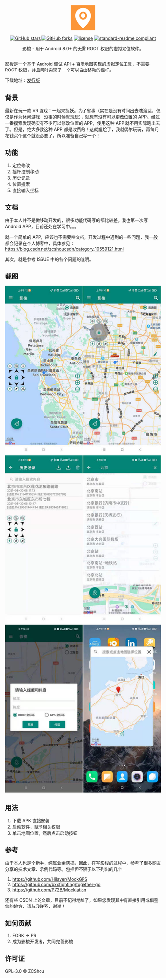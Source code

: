 <p align="center">
<img src="./docs/LOGO.png" height="80"/>
</p>

<div align="center">

[![GitHub stars](https://img.shields.io/github/stars/ZCShou/GoGoGo?logo=github)](https://github.com/ZCShou/GoGoGo/stargazers)
[![GitHub forks](https://img.shields.io/github/forks/ZCShou/GoGoGo?logo=github)](https://github.com/ZCShou/GoGoGo/network)
[![license](https://img.shields.io/github/license/ZCShou/GoGoGo)](https://github.com/ZCShou/GoGoGo/blob/master/LICENSE)
[![standard-readme compliant](https://img.shields.io/badge/readme%20style-standard-brightgreen.svg?style=flat-square)](https://github.com/RichardLitt/standard-readme)
</div>

<div align="center">
影梭 - 用于 Android 8.0+ 的无需 ROOT 权限的虚拟定位软件。
</div>

##
影梭是一个基于 Android 调试 API + 百度地图实现的虚拟定位工具，不需要 ROOT 权限，并且同时实现了一个可以自由移动的摇杆。

下载地址：[发行版](https://gitee.com/zcshou/gogogo/releases/)

## 背景
最新在玩一款 VR 游戏：一起来捉妖。为了省事（实在是没有时间出去瞎溜达，仅仅是作为休闲游戏，没事的时候就玩玩），就想有没有可以更改位置的 APP。经过一番摸索发现确实有不少可以修改位置的 APP，使用这种 APP 就不用实际跑出去了。但是，绝大多数这种 APP 都是收费的！这就尴尬了，我就偶尔玩玩，再每月花钱买个这个就没必要了，所以准备自己写一个！

## 功能
1. 定位修改
2. 摇杆控制移动
3. 历史记录
4. 位置搜索
5. 直接输入坐标

## 文档
由于本人并不是做移动开发的，很多功能代码写的都比较差。我也第一次写  Android APP，目前还处在学习中。。。

就一个简单的 APP，应该也不需要啥文档，开发过程中遇到的一些问题，我一般都会记录在个人博客中，具体参见：https://blog.csdn.net/zcshoucsdn/category_10559121.html

其次，就是参考 ISSUE 中的各个问题的说明。

## 截图
![摇杆类型.jpg](./docs/摇杆类型.jpg)
![位置搜索与记录.jpg](./docs/位置搜索与记录.jpg)
![悬浮窗地图_坐标输入.jpg](./docs/悬浮窗地图_坐标输入.jpg)

## 用法
1. 下载 APK 直接安装
2. 启动软件，赋予相关权限
3. 单击地图位置，然后点击启动按钮

## 参考
由于本人也是个新手，纯属业余瞎搞，因此，在写影梭的过程中，参考了很多网友分享的技术文章、示例代码等。包括但不限于以下列出的几个：
1. https://github.com/Hilaver/MockGPS
2. https://github.com/bxxfighting/together-go
3. https://github.com/P72B/Mocklation

还有些 CSDN 上的文章，目前不记得地址了，如果您发现其中有直接引用或借鉴您的地方，请与我联系，谢谢！

## 如何贡献
1. FORK -> PR
2. 成为影梭开发者，共同完善影梭

## 许可证
GPL-3.0 © ZCShou


